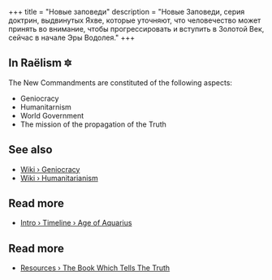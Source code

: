 +++
title = "Новые заповеди"
description = "Новые Заповеди, серия доктрин, выдвинутых Яхве, которые уточняют, что человечество может принять во внимание, чтобы прогрессировать и вступить в Золотой Век, сейчас в начале Эры Водолея."
+++

## In Raëlism 🔯

The New Commandments are constituted of the following aspects:

- Geniocracy
- Humanitarnism
- World Government
- The mission of the propagation of the Truth

## See also

- [Wiki › Geniocracy](../../wiki/geniocracy/)
- [Wiki › Humanitarianism](../../wiki/humanitarianism/)

## Read more

- [Intro › Timeline › Age of Aquarius](../../timeline/age-of-aquarius/)

## Read more

- [Resources › The Book Which Tells The Truth](../../library/the-book-which-tells-the-truth/index/)